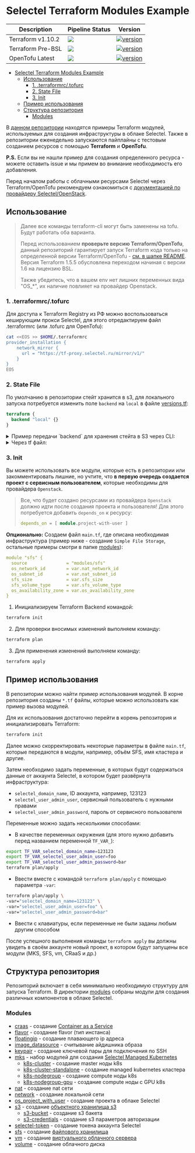 # Selectel Terraform Modules Example

| Description       | Pipeline Status                                                                                                                                                                             | Version                                                                                                                            |
|-------------------|---------------------------------------------------------------------------------------------------------------------------------------------------------------------------------------------|------------------------------------------------------------------------------------------------------------------------------------|
| Terraform v1.10.2 | [![](https://github.com/selectel/selectel-infra-examples/actions/workflows/modules.yml/badge.svg)](https://github.com/selectel/selectel-infra-examples/actions/workflows/modules.yml)       | [![version](https://img.shields.io/badge/Terraform-1.10.2-green.svg)](https://github.com/hashicorp/terraform/releases/tag/v1.10.2) |
| Terraform Pre-BSL | [![](https://github.com/selectel/selectel-infra-examples/actions/workflows/tf-pre-bsl.yml/badge.svg)](https://github.com/selectel/selectel-infra-examples/actions/workflows/tf-pre-bsl.yml) | [![version](https://img.shields.io/badge/Terraform-1.5.7-green.svg)](https://github.com/hashicorp/terraform/releases/tag/v1.5.7)   |
| OpenTofu Latest   | [![](https://github.com/selectel/selectel-infra-examples/actions/workflows/opentofu.yml/badge.svg)](https://github.com/selectel/selectel-infra-examples/actions/workflows/opentofu.yml)     | [![version](https://img.shields.io/badge/OpenTofu-Latest-green.svg)](https://github.com/opentofu/opentofu/releases/latest)         |

- [Selectel Terraform Modules Example](#selectel-terraform-modules-example)
  - [Использование](#использование)
    - [1. .terraformrc/.tofurc](#1-terraformrctofurc)
    - [2. State File](#2-state-file)
    - [3. Init](#3-init)
  - [Пример использования](#пример-использования)
  - [Структура репозитория](#структура-репозитория)
    - [Modules](#modules)

В [данном репозитории](https://github.com/selectel/selectel-infra-examples) находятся примеры Terraform модулей, используемых для создания инфраструктуры в облаке Selectel.  Также в репозитории еженедельно запускаются пайплайны с тестовым созданием ресурсов с помощью **Terraform** и **OpenTofu**.

**P.S.** Если вы не нашли пример для создания определенного ресурса - можете оставить issue и мы примем во внимание необходимость его добавления.

Перед началом работы с облачными ресурсами Selectel через Terraform/OpenTofu рекомендуем ознакомиться с [документацией по провайдеру Selectel/OpenStack](https://docs.selectel.ru/terraform/).

## Использование

> Далее все команды terraform-cli могут быть заменены на tofu. Будут работать оба варианта.
> 
> Перед использованием **проверьте версию Terraform/OpenTofu**, данный репозиторий гарантирует запуск Terraform кода только на определенной версии Terraform/OpenTofu - [см. в шапке README](#selectel-terraform-modules-example). Версия Terraform 1.5.5 обусловлена переходом начиная с версии 1.6 на лицензию BSL.
> 
> Также убедитесь, что в вашем env нет лишних переменных вида "OS_*", их наличие повлияет на провайдер Openstack.

### 1. .terraformrc/.tofurc

Для доступа к Terraform Registry из РФ можно воспользоваться кеширующим прокси Selectel, для этого отредактируем файл .terraformrc (или .tofurc для OpenTofu):

```bash
cat <<EOS >> $HOME/.terraformrc
provider_installation {
    network_mirror {
      url = "https://tf-proxy.selectel.ru/mirror/v1/"
    }
}
EOS
```

### 2. State File

По умолчанию в репозитории стейт хранится в s3, для локального запуска потребуется изменить поле `backend` на `local` в файле [versions.tf](https://github.com/selectel/selectel-infra-examples/blob/main/versions.tf#L12):

```terraform
terraform {
  backend "local" {}
}
```

<details>
<summary>Пример передачи `backend` для хранения стейта в S3 через CLI:</summary>

```bash
terraform init \
  -backend-config="bucket=< имя бакета s3 >" \
  -backend-config="endpoint=s3.ru-1.storage.selcloud.ru" \
  -backend-config="key=< имя стейт-файла >.tfstate" \
  -backend-config="region=ru-1" \
  -backend-config="skip_region_validation=true" \
  -backend-config="skip_credentials_validation=true" \
  -backend-config="access_key=< S3_ACCESS_KEY >" \
  -backend-config="secret_key=< secrets.S3_SECRET_KEY >"
```
</details>

<details>
<summary>Через tf файл:</summary>

```terraform
terraform {
  backend "s3" {
    bucket     = "< имя бакета s3 >"
    endpoint   = "s3.ru-1.storage.selcloud.ru"
    key        = "< имя стейт-файла >.tfstate"
    region     = "ru-1"
    access_key = "< S3_ACCESS_KEY >"
    secret_key = "< secrets.S3_SECRET_KEY >"

    skip_region_validation      = true
    skip_credentials_validation = true
  }
}
```
</details>

### 3. Init

Вы можете использовать все модули, которые есть в репозитории или закомментировать лишние, но учтите, что **в первую очередь создается проект с сервисным пользователем**, которые необходимы для провайдера `Openstack`. 

>Все, что будет создано ресурсами из провайдера `Openstack` должно идти после создания проекта и пользователя! Для этого потребуется добавить `depends_on` к ресурсу:
> ```terraform
> depends_on = [ module.project-with-user ]
> ```

**Опционально:** Создаем файл `main.tf`, где описана необходимая инфраструктура (пример ниже - создание `Simple File Storage`, остальные примеры смотри в папке [modules](https://github.com/selectel/selectel-infra-examples/tree/main/modules)):

```yaml
module "sfs" {
  source               = "modules/sfs"
  os_network_id        = var.nat_network_id
  os_subnet_id         = var.nat_subnet_id
  sfs_size             = var.sfs_size
  sfs_volume_type      = var.sfs_volume_type
  os_availability_zone = var.os_availability_zone
}
```

1. Инициализируем Terraform Backend командой:

```bash
terraform init
```

2. Для проверки вносимых изменений выполняем команду:

```bash
terraform plan
```

3. Для применения изменений выполняем команду:

```bash
terraform apply
```

## Пример использования

В репозитории можно найти пример использования модулей. В корне репозитория созданы `*.tf` файлы, которые можно использовать как пример вызова модулей.

Для их использования достаточно перейти в корень репозитория и инициализировать Terraform:

```bash
terraform init
```

Далее можно скорректировать некоторые параметры в файле `main.tf`, которые передаются в модули, например, объём SFS, имя кластера и другие.

Затем необходимо задать переменные, в которых будут содержаться данные от аккаунта Selectel, в котором будет развёрнута инфраструктура:

- `selectel_domain_name`, ID аккаунта, например, 123123
- `selectel_user_admin_user`, сервисный пользователь с нужными правами 
- `selectel_user_admin_password`, пароль от сервисного пользователя

Переменные можно задать несколькими способами:

- В качестве переменных окружения (для этого нужно добавить перед названием переменной `TF_VAR_`):

```bash
export TF_VAR_selectel_domain_name=123123
export TF_VAR_selectel_user_admin_user=foo
export TF_VAR_selectel_user_admin_password=bar
terraform plan/apply
```
- Ввести вместе с командой `terraform plan/apply` с помощью параметра `-var`:

```bash
terraform plan/apply \
-var="selectel_domain_name=123123" \
-var="selectel_user_admin_user=foo" \
-var="selectel_user_admin_password=bar"
```

- Ввести с клавиатуры, если переменные не были заданы любым другим способом

После успешного выполнения команды `terraform apply` вы должны увидеть в своём аккаунте новый проект, в котором будут запущены все модули (MKS, SFS, vm, CRaaS и др.)

## Структура репозитория

Репозиторий включает в себя минимально необходимую структуру для запуска Terraform. В директории [modules](https://github.com/selectel/selectel-infra-examples/tree/main/modules) собраны модули для создания различных компонентов в облаке Selectel.

### Modules

  * [craas](modules/craas) - создание [Container as a Service](https://selectel.ru/services/cloud/container-registry/)
  * [flavor](modules/flavor) - создание flavor (тип инстанса)
  * [floatingip](modules/floatingip) - создание плавающего ip адреса
  * [image_datasource](modules/image_datasource) - считывание айдишника образа
  * [keypair](modules/keypair) - создание ключевой пары для подключения по SSH
  * [mks](modules/mks) - набор модулей для создания [Selectel Managed Kubernetes](https://selectel.ru/services/cloud/kubernetes/)
    * [k8s-cluster](modules/mks/k8s-cluster) - создание master ноды k8s
    * [k8s-cluster-standalone](modules/mks/k8s-cluster-standalone) - создание managed kubernetes кластера
    * [k8s-nodegroup](modules/mks/k8s-nodegroup) - создание compute ноды k8s
    * [k8s-nodegroup-gpu](modules/mks/k8s-nodegroup-gpu) - создание compute ноды с GPU k8s
  * [nat](modules/nat) - создание nat сети
  * [network](modules/network) - создание локальной сети
  * [os_project_with_user](modules/os_project_with_user) - создание проекта в облаке Selectel
  * [s3](modules/s3) - создание [объектного хранилища s3](https://selectel.ru/services/cloud/storage/)
    * [s3-bucket](modules/s3-bucket) - создание s3 бакета
    * [s3-credentials](modules/s3-credentioals) - создание s3 параметров авторизации
  * [selectel-token](modules/selectel) - создание токена аккаунта Selectel
  * [sfs](modules/sfs) - создание [файлового хранилища](https://selectel.ru/lab/file-storage/)
  * [vm](modules/vm) - создание [виртуального облачного сервера](https://selectel.ru/services/cloud/servers/)
  * [volume](modules/volume) - создание облачного диска
